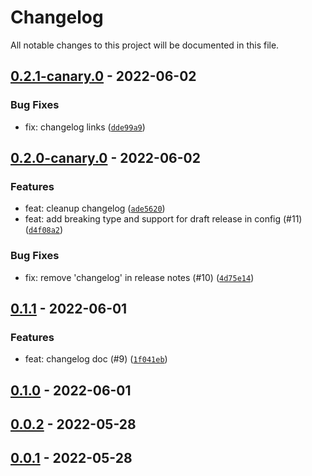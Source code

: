 # Changelog

All notable changes to this project will be documented in this file.

## [0.2.1-canary.0] - 2022-06-02

### Bug Fixes

- fix: changelog links ([`dde99a9`])

## [0.2.0-canary.0] - 2022-06-02

### Features

- feat: cleanup changelog ([`ade5620`])
- feat: add breaking type and support for draft release in config (#11) ([`d4f08a2`])

### Bug Fixes

- fix: remove 'changelog' in release notes (#10) ([`4d75e14`])

## [0.1.1] - 2022-06-01

### Features

- feat: changelog doc (#9) ([`1f041eb`])

## [0.1.0] - 2022-06-01

## [0.0.2] - 2022-05-28

## [0.0.1] - 2022-05-28

[0.2.1-canary.0]: https://github.com/sylc/release-me/compare/0.2.1-canary.0
[`dde99a9`]: https://github.com/sylc/release-me/commit/dde99a99fc75b11e3efd59c162d65445132beb2e
[0.2.0-canary.0]: https://github.com/sylc/release-me/compare/0.2.0-canary.0
[`ade5620`]: https://github.com/sylc/release-me/commit/ade562078141be72d2caf7522778749b8bb82746
[`d4f08a2`]: https://github.com/sylc/release-me/commit/d4f08a260c42f70026501cd80b2644c377912f24
[`4d75e14`]: https://github.com/sylc/release-me/commit/4d75e14bd718d8378d27fff51fb7b5ea48b786f9
[0.1.1]: https://github.com/sylc/release-me/compare/0.1.1
[`1f041eb`]: https://github.com/sylc/release-me/commit/1f041ebd2dd227913054d31eb30adfebee9ef570
[0.1.0]: https://github.com/sylc/release-me/compare/0.1.0
[0.0.2]: https://github.com/sylc/release-me/compare/0.0.2
[0.0.1]: https://github.com/sylc/release-me/compare/0.0.1
